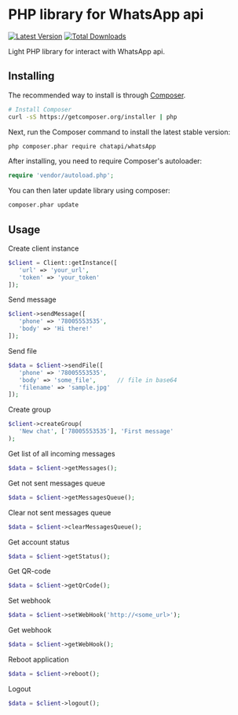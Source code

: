 PHP library for WhatsApp api
=======================

[![Latest Version](https://img.shields.io/github/release/chatapi/whatsApp-php.svg?style=flat-square)](https://github.com/chatapi/whatsApp-php/releases)
[![Total Downloads](https://img.shields.io/packagist/dt/chatapi/whatsApp.svg?style=flat-square)](https://packagist.org/packages/chatapi/whatsApp)

Light PHP library for interact with WhatsApp api.

## Installing

The recommended way to install is through
[Composer](http://getcomposer.org).

```bash
# Install Composer
curl -sS https://getcomposer.org/installer | php
```

Next, run the Composer command to install the latest stable version:

```bash
php composer.phar require chatapi/whatsApp
```

After installing, you need to require Composer's autoloader:

```php
require 'vendor/autoload.php';
```

You can then later update library using composer:

 ```bash
composer.phar update
 ```
 
## Usage
 
Create client instance
 
```php
$client = Client::getInstance([
   'url' => 'your_url',
   'token' => 'your_token'
]);
```
 
Send message

```php
$client->sendMessage([
   'phone' => '78005553535',
   'body' => 'Hi there!'
]);
```

Send file

```php
$data = $client->sendFile([
   'phone' => '78005553535', 
   'body' => 'some_file',      // file in base64
   'filename' => 'sample.jpg'
]);
```
 
Create group

```php
$client->createGroup(
   'New chat', ['78005553535'], 'First message'
);
```
 
Get list of all incoming messages

```php
$data = $client->getMessages();
```

Get not sent messages queue

```php
$data = $client->getMessagesQueue();
```
 
Clear not sent messages queue

```php
$data = $client->clearMessagesQueue();
```

Get account status

```php
$data = $client->getStatus();
```
 
Get QR-code

```php
$data = $client->getQrCode();
```
 
Set webhook

```php
$data = $client->setWebHook('http://<some_url>');
```
 
Get webhook

```php
$data = $client->getWebHook();
```

Reboot application

```php
$data = $client->reboot();
```

Logout

```php
$data = $client->logout();
```
